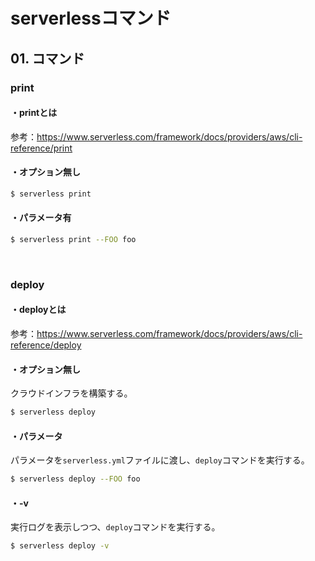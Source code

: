 # serverlessコマンド

## 01. コマンド

### print

#### ・printとは

参考：https://www.serverless.com/framework/docs/providers/aws/cli-reference/print

#### ・オプション無し

```bash
$ serverless print
```

#### ・パラメータ有

```bash
$ serverless print --FOO foo
```

<br>

### deploy

#### ・deployとは

参考：https://www.serverless.com/framework/docs/providers/aws/cli-reference/deploy

#### ・オプション無し

クラウドインフラを構築する。

```bash
$ serverless deploy
```

#### ・パラメータ

パラメータを```serverless.yml```ファイルに渡し、```deploy```コマンドを実行する。

```bash
$ serverless deploy --FOO foo
```

#### ・-v

実行ログを表示しつつ、```deploy```コマンドを実行する。

```bash
$ serverless deploy -v
```

